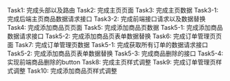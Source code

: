 Task1: 完成头部以及路由
Task2: 完成主页页面
Task3: 完成主页数据
    Task3-1: 完成后端主页商品数据请求接口
    Task3-2: 完成前端接口请求以及数据替换
Task4: 完成添加商品页页面
Task5: 完成添加商品页数据
    Task5-1: 完成添加商品数据请求接口
    Task5-2: 完成添加商品页表单数据替换
Task6: 完成订单管理页页面
Task7: 完成订单管理页数据
    Task5-1: 完成获取所有订单的数据请求接口
    Task5-2: 完成添加商品页表单数据替换
    Task5-3: 完成商品删除的接口
    Task5-4: 实现前端商品删除的button
Task8: 完成主页样式调整
Task9: 完成订单管理页样式调整
Task10: 完成添加商品页样式调整